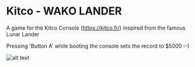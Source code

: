 # Kitco - WAKO LANDER

A game for the Kitco Console (https://kitco.fr/) inspired from the famous Lunar Lander

Pressing 'Button A' while booting the console sets the record to $5000 :-)

![alt text](https://github.com/talgorn/Kitco.git/master/pix/pix.png)


